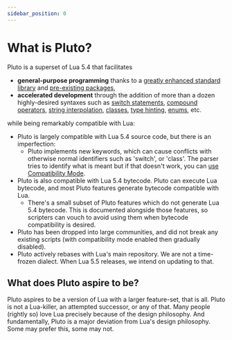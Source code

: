 ```yaml
---
sidebar_position: 0
---
```


# What is Pluto?
Pluto is a superset of Lua 5.4 that facilitates
- **general-purpose programming** thanks to a [greatly enhanced standard library](<category/runtime-environment>) and [pre-existing packages](<Packages#noteworthy-packages-for-pluto>),
- **accelerated development** through the addition of more than a dozen highly-desired syntaxes such as [switch statements](<New Features/Switch Blocks>), [compound operators](<New Operators#compound-operators>), [string interpolation](<New Features/String Interpolation>), [classes](<New Features/Object-Oriented Programming#class-statement>), [type hinting](<New Features/Type Hinting>), [enums](<New Features/Enumerations>), etc.

while being remarkably compatible with Lua:
- Pluto is largely compatible with Lua 5.4 source code, but there is an imperfection:
  - Pluto implements new keywords, which can cause conflicts with otherwise normal identifiers such as 'switch', or 'class'. The parser tries to identify what is meant but if that doesn't work, you can [use Compatibility Mode](<Compatibility#compatibility-mode>).
- Pluto is also compatible with Lua 5.4 bytecode. Pluto can execute Lua bytecode, and most Pluto features generate bytecode compatible with Lua.
  - There's a small subset of Pluto features which do not generate Lua 5.4 bytecode. This is documented alongside those features, so scripters can vouch to avoid using them when bytecode compatibility is desired.
- Pluto has been dropped into large communities, and did not break any existing scripts (with compatibility mode enabled then gradually disabled).
- Pluto actively rebases with Lua's main repository. We are not a time-frozen dialect. When Lua 5.5 releases, we intend on updating to that.

## What does Pluto aspire to be?
Pluto aspires to be a version of Lua with a larger feature-set, that is all. Pluto is not a Lua-killer, an attempted successor, or any of that. Many people (rightly so) love Lua precisely because of the design philosophy. And fundamentally, Pluto is a major deviation from Lua's design philosophy. Some may prefer this, some may not.